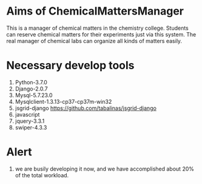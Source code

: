 # Aims of ChemicalMattersManager
This is a manager of chemical matters in the chemistry college.
Students can reserve chemical matters for their experiments just via this system.
The real manager of chemical labs can organize all kinds of matters easily.
# Necessary develop tools
1. Python-3.7.0
2. Django-2.0.7
3. Mysql-5.7.23.0
4. Mysqlclient-1.3.13-cp37-cp37m-win32
5. jsgrid-django  https://github.com/tabalinas/jsgrid-django
6. javascript
7. jquery-3.3.1
7. swiper-4.3.3
# Alert
1. we are busily developing it now, and we have accomplished about 20% of the total workload. 

